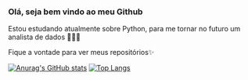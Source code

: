 ### Olá, seja bem vindo ao meu Github
<p> Estou estudando atualmente sobre Python, para me tornar no futuro um analista de dados 🎲👨‍💻 </p>  
<p> Fique a vontade para ver meus repositórios✨ </p>  

[![Anurag's GitHub stats](https://github-readme-stats.vercel.app/api?username=DevBrunoP&anuraghazra&count_private=true&show_icons=true&theme=radical)](https://github.com/anuraghazra/github-readme-stats)
[![Top Langs](https://github-readme-stats.vercel.app/api/top-langs/?username=DevBrunoP&layout=compact&count_private=true&show_icons=true&theme=radical&)](https://github.com/anuraghazra/github-readme-stats)

<!--
**DevBrunoP/DevBrunoP** is a ✨ _special_ ✨ repository because its `README.md` (this file) appears on your GitHub profile.

Here are some ideas to get you started:

- 🔭 I’m currently working on ...
- 🌱 I’m currently learning ...
- 👯 I’m looking to collaborate on ...
- 🤔 I’m looking for help with ...
- 💬 Ask me about ...
- 📫 How to reach me: ...
- 😄 Pronouns: ...
- ⚡ Fun fact: ...
-->
